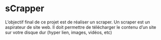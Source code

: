 # sCrapper
L’objectif final de ce projet est de réaliser un scraper. Un scraper est un aspirateur de site web. Il doit permettre de télécharger le contenu d’un site sur votre disque dur (hyper lien, images, vidéos, etc)
